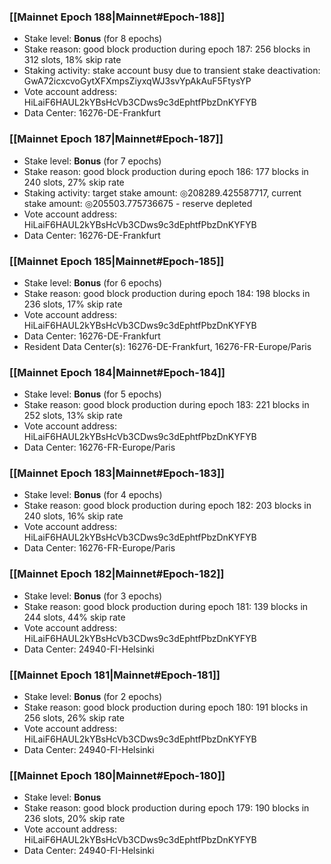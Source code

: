 ### [[Mainnet Epoch 188|Mainnet#Epoch-188]]
* Stake level: **Bonus** (for 8 epochs)
* Stake reason: good block production during epoch 187: 256 blocks in 312 slots, 18% skip rate
* Staking activity: stake account busy due to transient stake deactivation: GwA72icxcvoGytXFXmpsZiyxqWJ3svYpAkAuF5FtysYP
* Vote account address: HiLaiF6HAUL2kYBsHcVb3CDws9c3dEphtfPbzDnKYFYB
* Data Center: 16276-DE-Frankfurt
### [[Mainnet Epoch 187|Mainnet#Epoch-187]]
* Stake level: **Bonus** (for 7 epochs)
* Stake reason: good block production during epoch 186: 177 blocks in 240 slots, 27% skip rate
* Staking activity: target stake amount: ◎208289.425587717, current stake amount: ◎205503.775736675 - reserve depleted
* Vote account address: HiLaiF6HAUL2kYBsHcVb3CDws9c3dEphtfPbzDnKYFYB
* Data Center: 16276-DE-Frankfurt
### [[Mainnet Epoch 185|Mainnet#Epoch-185]]
* Stake level: **Bonus** (for 6 epochs)
* Stake reason: good block production during epoch 184: 198 blocks in 236 slots, 17% skip rate
* Vote account address: HiLaiF6HAUL2kYBsHcVb3CDws9c3dEphtfPbzDnKYFYB
* Data Center: 16276-DE-Frankfurt
* Resident Data Center(s): 16276-DE-Frankfurt, 16276-FR-Europe/Paris
### [[Mainnet Epoch 184|Mainnet#Epoch-184]]
* Stake level: **Bonus** (for 5 epochs)
* Stake reason: good block production during epoch 183: 221 blocks in 252 slots, 13% skip rate
* Vote account address: HiLaiF6HAUL2kYBsHcVb3CDws9c3dEphtfPbzDnKYFYB
* Data Center: 16276-FR-Europe/Paris
### [[Mainnet Epoch 183|Mainnet#Epoch-183]]
* Stake level: **Bonus** (for 4 epochs)
* Stake reason: good block production during epoch 182: 203 blocks in 240 slots, 16% skip rate
* Vote account address: HiLaiF6HAUL2kYBsHcVb3CDws9c3dEphtfPbzDnKYFYB
* Data Center: 16276-FR-Europe/Paris
### [[Mainnet Epoch 182|Mainnet#Epoch-182]]
* Stake level: **Bonus** (for 3 epochs)
* Stake reason: good block production during epoch 181: 139 blocks in 244 slots, 44% skip rate
* Vote account address: HiLaiF6HAUL2kYBsHcVb3CDws9c3dEphtfPbzDnKYFYB
* Data Center: 24940-FI-Helsinki
### [[Mainnet Epoch 181|Mainnet#Epoch-181]]
* Stake level: **Bonus** (for 2 epochs)
* Stake reason: good block production during epoch 180: 191 blocks in 256 slots, 26% skip rate
* Vote account address: HiLaiF6HAUL2kYBsHcVb3CDws9c3dEphtfPbzDnKYFYB
* Data Center: 24940-FI-Helsinki
### [[Mainnet Epoch 180|Mainnet#Epoch-180]]
* Stake level: **Bonus**
* Stake reason: good block production during epoch 179: 190 blocks in 236 slots, 20% skip rate
* Vote account address: HiLaiF6HAUL2kYBsHcVb3CDws9c3dEphtfPbzDnKYFYB
* Data Center: 24940-FI-Helsinki